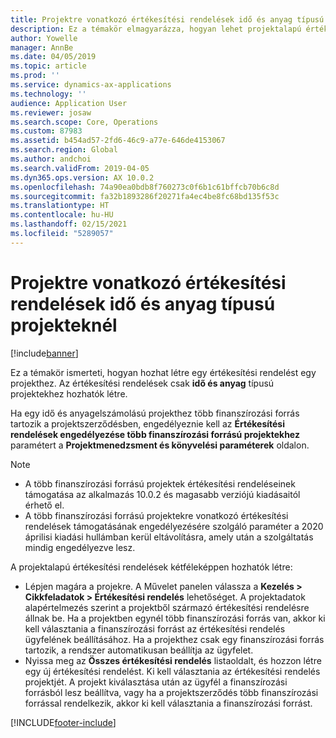```yaml
---
title: Projektre vonatkozó értékesítési rendelések idő és anyag típusú projekteknél
description: Ez a témakör elmagyarázza, hogyan lehet projektalapú értékesítési rendeléseket létrehozni idő és anyag típusú projekteknél.
author: Yowelle
manager: AnnBe
ms.date: 04/05/2019
ms.topic: article
ms.prod: ''
ms.service: dynamics-ax-applications
ms.technology: ''
audience: Application User
ms.reviewer: josaw
ms.search.scope: Core, Operations
ms.custom: 87983
ms.assetid: b454ad57-2fd6-46c9-a77e-646de4153067
ms.search.region: Global
ms.author: andchoi
ms.search.validFrom: 2019-04-05
ms.dyn365.ops.version: AX 10.0.2
ms.openlocfilehash: 74a90ea0bdb8f760273c0f6b1c61bffcb70b6c8d
ms.sourcegitcommit: fa32b1893286f20271fa4ec4be8fc68bd135f53c
ms.translationtype: HT
ms.contentlocale: hu-HU
ms.lasthandoff: 02/15/2021
ms.locfileid: "5289057"
---
```

# <a name="project-sales-orders-for-time-and-material-projects"></a>Projektre vonatkozó értékesítési rendelések idő és anyag típusú projekteknél

[!include[banner](../includes/banner.md)]

Ez a témakör ismerteti, hogyan hozhat létre egy értékesítési rendelést egy projekthez. Az értékesítési rendelések csak **idő és anyag** típusú projektekhez hozhatók létre.

Ha egy idő és anyagelszámolású projekthez több finanszírozási forrás tartozik a projektszerződésben, engedélyeznie kell az **Értékesítési rendelések engedélyezése több finanszírozási forrású projektekhez** paramétert a **Projektmenedzsment és könyvelési paraméterek** oldalon. 

> [!NOTE]
> - A több finanszírozási forrású projektek értékesítési rendeléseinek támogatása az alkalmazás 10.0.2 és magasabb verziójú kiadásaitól érhető el.
> - A több finanszírozási forrású projektekre vonatkozó értékesítési rendelések támogatásának engedélyezésére szolgáló paraméter a 2020 áprilisi kiadási hullámban kerül eltávolításra, amely után a szolgáltatás mindig engedélyezve lesz.

A projektalapú értékesítési rendelések kétféleképpen hozhatók létre:

- Lépjen magára a projekre. A Művelet panelen válassza a **Kezelés > Cikkfeladatok > Értékesítési rendelés** lehetőséget. A projektadatok alapértelmezés szerint a projektből származó értékesítési rendelésre állnak be. Ha a projektben egynél több finanszírozási forrás van, akkor ki kell választania a finanszírozási forrást az értékesítési rendelés ügyfelének beállításához. Ha a projekthez csak egy finanszírozási forrás tartozik, a rendszer automatikusan beállítja az ügyfelet.
- Nyissa meg az **Összes értékesítési rendelés** listaoldalt, és hozzon létre egy új értékesítési rendelést. Ki kell választania az értékesítési rendelés projektjét. A projekt kiválasztása után az ügyfél a finanszírozási forrásból lesz beállítva, vagy ha a projektszerződés több finanszírozási forrással rendelkezik, akkor ki kell választania a finanszírozási forrást.



[!INCLUDE[footer-include](../includes/footer-banner.md)]